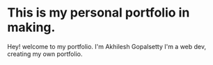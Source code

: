 # This is my personal portfolio in making.

Hey! welcome to my portfolio.
I'm Akhilesh Gopalsetty
I'm a web dev, creating my own portfolio.
